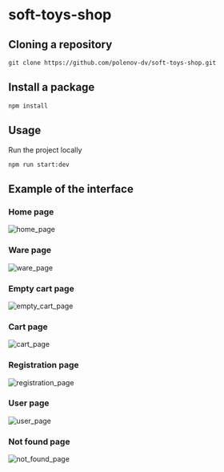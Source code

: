 # soft-toys-shop

## Cloning a repository

```shell
git clone https://github.com/polenov-dv/soft-toys-shop.git
```

## Install a package

```shell
npm install
```

## Usage
Run the project locally

```shell
npm run start:dev
```

## Example of the interface

### Home page
![home_page](https://github.com/polenov-dv/soft-toys-shop/assets/126477538/d8ad85b1-a108-4acc-a55b-69b1bf0b7245)

### Ware page
![ware_page](https://github.com/polenov-dv/soft-toys-shop/assets/126477538/a5ab55aa-60d5-40c6-9581-08ab75a67923)

### Empty cart page
![empty_cart_page](https://github.com/polenov-dv/soft-toys-shop/assets/126477538/f612f38f-50b5-4022-ba2b-00d8e61599fa)

###  Cart page
![cart_page](https://github.com/polenov-dv/soft-toys-shop/assets/126477538/ce4cec5c-1d80-45db-897a-7bec9881a8cd)

###  Registration page
![registration_page](https://github.com/polenov-dv/soft-toys-shop/assets/126477538/f55fb611-5e3f-40b4-8470-b877561f6ead)

###  User page
![user_page](https://github.com/polenov-dv/soft-toys-shop/assets/126477538/605774f1-b26c-4830-9893-4be990f5e1df)

###  Not found page
![not_found_page](https://github.com/polenov-dv/soft-toys-shop/assets/126477538/c98ff9d3-7b7b-4b1b-b0b9-894638b0be5b)
